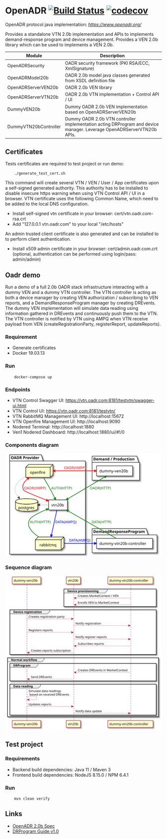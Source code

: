 # OpenADR  [![Build Status](https://travis-ci.org/avob/OpenADR.svg?branch=master)](https://travis-ci.org/avob/OpenADR)  [![codecov](https://codecov.io/gh/avob/OpenADR/branch/master/graph/badge.svg)](https://codecov.io/gh/avob/OpenADR)


OpenADR protocol java implementation: *https://www.openadr.org/*

Provides a standalone VTN 2.0b implementation and APIs to implements demand-response program and device management.
Provides a VEN 2.0b library which can be used to implements a VEN 2.0b.



Module | Description
------------- | ------------- 
OpenADRSecurity | OADR security framework (PKI RSA/ECC, XmlSignature)
OpenADRModel20b | OADR 2.0b model java classes generated from XSDL definition file
OpenADRServerVEN20b | OADR 2.0b VEN library
OpenADRServerVTN20b | OADR 2.0b VTN implementation + Control API / UI
DummyVEN20b | Dummy OADR 2.0b VEN implementation based on OpenADRServerVEN20b
DummyVTN20bController | Dummy OADR 2.0b VTN controller implementation acting DRProgram and device manager. Leverage OpenADRServerVTN20b APIs.


## Certificates

Tests certificates are required to test project or run demo:
```shell
	./generate_test_cert.sh
```

This command will create several VTN / VEN / User / App certificates upon a self-signed generated authority. This authority has to be installed to disable insecure https warning when using VTN Control API / UI in a browser. VTN certificate uses the following Common Name, which need to be added to the local DNS configuration.

- Install self-signed vtn certificate in your browser: cert/vtn.oadr.com-rsa.crt
- Add "127.0.0.1 vtn.oadr.com" to your local "/etc/hosts"

 An admin trusted client certificate is also generated and can be installed to to perform client authentication.

- Install x509 admin certificate in your browser: cert/admin.oadr.com.crt (optional, authentication can be performed using login/pass: admin/admin)

## Oadr demo

Run a demo of a full 2.0b OADR stack infrastructure interacting with a dummy VEN and a dummy VTN controller. The VTN controller is acting as both a device manager by creating VEN authorization / subscribing to VEN reports, and a DemandResponseProgram manager by creating DREvents. The dummy VEN implementation will simulate data reading using information gathered in DREvents and continuously push them to the VTN. The VTN controller is notified by VTN using AMPQ when VTN receive payload from VEN (createRegistrationParty, registerReport, updateReports).

### Requirement

- Generate certificates
- Docker 19.03.13

### Run

```shell
	docker-compose up
```

### Endpoints

- VTN Control Swagger UI: https://vtn.oadr.com:8181/testvtn/swagger-ui.html
- VTN Control UI: https://vtn.oadr.com:8181/testvtn/
- VTN RabbitMQ Management UI: http://localhost:15672
- VTN Openfire Management UI: http://localhost:9090
- Nodered Terminal: http://localhost:1880 
- Ven1 Nodered Dashboard: http://localhost:1880/ui/#!/0

### Components diagram

<div hidden>

```
@startuml demo_component_diagram

package "Demand / Production" {
    rectangle "dummy-ven20b" as dummyVen #FFF
}

package "OADR Provider" {
    rectangle "vtn20b" as vtn #FFF
    database postgres
    node rabbitmq
    node openfire
}

package "DemandResponseProgram" {
    rectangle "dummy-vtn20b-controller" as dummyVtnController #FFF
}


vtn <-up-> openfire #line:red;line.bold;text:red  : OADR(XMPP)
openfire -> vtn #green;line.bold;text:green : AUTH(HTTP)
vtn -down-> rabbitmq #blue;line.bold;text:blue   : DATA(AMPQ)
dummyVen <--> vtn #green;line.bold;text:green : OADR(HTTP)
dummyVen <-> openfire #line:red;line.bold;text:red  : OADR(XMPP)
openfire -> postgres #black;line.dotted;text:black
vtn -> postgres #black;line.dotted;text:black
rabbitmq -down-> vtn #green;line.bold;text:green : AUTH(HTTP)
dummyVtnController -up-> vtn #green;line.bold;text:green : DATA(HTTP)
dummyVtnController <-- rabbitmq #blue;line.bold;text:blue   : DATA(AMPQ)

@enduml
```

</div>

![](demo_component_diagram.svg)

### Sequence diagram

<div hidden>

```
@startuml demo_sequence_diagram

participant "dummy-ven20b" as dummyVen
participant "vtn20b" as vtn 
participant "dummy-vtn20b-controller" as dummyVtnController

group Device provisionning
dummyVtnController --> vtn: Creates MarketContext / VEN
dummyVtnController --> vtn: Enrolls VEN to MarketContext
end 

group Device registration
dummyVen --> vtn: Creates registration party
vtn --> dummyVtnController: Notify registration



dummyVen --> vtn: Registers reports
vtn --> dummyVtnController: Notify register reports
dummyVtnController--> vtn: Subscribes reports
vtn --> dummyVen: Creates reports subscription
end

group Normal workflow
group DRProgram
dummyVtnController --> vtn: Creates DREvents in MarketContext
dummyVen <-- vtn: Send DREvents
end
group Data reading
dummyVen --> dummyVen: Simulate data readings\n based on received DREvents
dummyVen --> vtn: Updates reports
vtn --> dummyVtnController: Notify data update
end

end

@enduml
```

</div>

![](demo_sequence_diagram.svg)


## Test project

### Requirements
- Backend build dependencies: Java 11 / Maven 3
- Frontend build dependencies: NodeJS 8.15.0 / NPM 6.4.1

### Run

```shell
	mvn clean verify
```

## Links

- [OpenADR 2.0b Spec](https://cimug.ucaiug.org/Projects/CIM-OpenADR/Shared%20Documents/Source%20Documents/OpenADR%20Alliance/OpenADR_2_0b_Profile_Specification_v1.0.pdf)
- [DRProgram Guide v1.0](https://www.openadr.org/assets/openadr_drprogramguide_v1.0.pdf)


